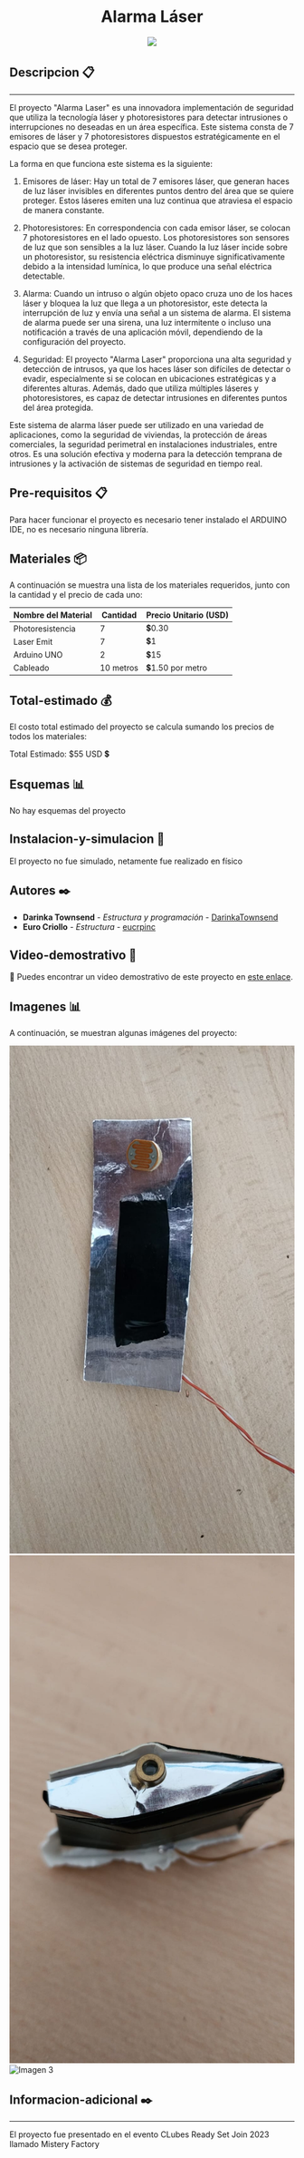 
<h1 align="center"> Alarma Láser </h1>
<p align="center"><img src="/imagenes/portada.png"/></p> 


## Descripcion  📋
---
El proyecto "Alarma Laser" es una innovadora implementación de seguridad que utiliza la tecnología láser y photoresistores para detectar intrusiones o interrupciones no deseadas en un área específica. Este sistema consta de 7 emisores de láser y 7 photoresistores dispuestos estratégicamente en el espacio que se desea proteger.

La forma en que funciona este sistema es la siguiente:

1. Emisores de láser: Hay un total de 7 emisores láser, que generan haces de luz láser invisibles en diferentes puntos dentro del área que se quiere proteger. Estos láseres emiten una luz continua que atraviesa el espacio de manera constante.

2. Photoresistores: En correspondencia con cada emisor láser, se colocan 7 photoresistores en el lado opuesto. Los photoresistores son sensores de luz que son sensibles a la luz láser. Cuando la luz láser incide sobre un photoresistor, su resistencia eléctrica disminuye significativamente debido a la intensidad lumínica, lo que produce una señal eléctrica detectable.

3. Alarma: Cuando un intruso o algún objeto opaco cruza uno de los haces láser y bloquea la luz que llega a un photoresistor, este detecta la interrupción de luz y envía una señal a un sistema de alarma. El sistema de alarma puede ser una sirena, una luz intermitente o incluso una notificación a través de una aplicación móvil, dependiendo de la configuración del proyecto.

4. Seguridad: El proyecto "Alarma Laser" proporciona una alta seguridad y detección de intrusos, ya que los haces láser son difíciles de detectar o evadir, especialmente si se colocan en ubicaciones estratégicas y a diferentes alturas. Además, dado que utiliza múltiples láseres y photoresistores, es capaz de detectar intrusiones en diferentes puntos del área protegida.

Este sistema de alarma láser puede ser utilizado en una variedad de aplicaciones, como la seguridad de viviendas, la protección de áreas comerciales, la seguridad perimetral en instalaciones industriales, entre otros. Es una solución efectiva y moderna para la detección temprana de intrusiones y la activación de sistemas de seguridad en tiempo real.

## Pre-requisitos  📋

Para hacer funcionar el proyecto es necesario tener instalado el ARDUINO IDE, no es necesario ninguna librería.

## Materiales  📦

A continuación se muestra una lista de los materiales requeridos, junto con la cantidad y el precio de cada uno:

  Nombre del Material  | Cantidad  | Precio Unitario (USD)  
|----------------------|-----------|-------------------------
| Photoresistencia     | 7         | 💲0.30                 |
| Laser Emit           | 7         | 💲1                    |
| Arduino UNO          | 2         | 💲15                   |
| Cableado             | 10 metros | 💲1.50 por metro       |



## Total-estimado  💰

El costo total estimado del proyecto se calcula sumando los precios de todos los materiales:

Total Estimado: $55 USD  💲



## Esquemas 📊

No hay esquemas del proyecto

## Instalacion-y-simulacion  🔧

El proyecto no fue simulado, netamente fue realizado en físico

## Autores ✒️


* **Darinka Townsend** - *Estructura y programación* - [DarinkaTownsend](https://github.com/DarinkaTownsend)
* **Euro Criollo** - *Estructura* - [eucrpinc](https://github.com/eucrpinc)

## Video-demostrativo 🎥
<!-- "Deben subir un video del funcionamiento a esta carpeta con el nombre de su proyecto:

https://espolec-my.sharepoint.com/:f:/g/personal/phycom_espol_edu_ec/Ev_QF9sXrLdOnNa4bQGy1gUBHgFZhHeYxoOzzLBM-buHsg?e=SjMYeL

No olvidar decirle a su mentor que ya fue subido el video para que el Dep.Proyectos pueda agregar el link en esta sección
"-->
🎥 Puedes encontrar un video demostrativo de este proyecto en [este enlace](https://www.tiktok.com/@phycom_espol/video/7281358793605188869?is_from_webapp=1&sender_device=pc&web_id=7278877245039642117).

## Imagenes 📊


A continuación, se muestran algunas imágenes del proyecto:

![Imagen 1](/imagenes/pieza1.jpg)
![Imagen 2](/imagenes/pieza2.jpg)
![Imagen 3](/imagenes/uso.jpg)

## Informacion-adicional ✒️
---
El proyecto fue presentado en el evento CLubes Ready Set Join 2023 llamado Mistery Factory

